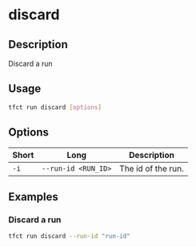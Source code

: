 # discard

## Description

Discard a run

## Usage

```bash
tfct run discard [options]
```

## Options

| Short | Long                | Description        |
| ----- | ------------------- | ------------------ |
| `-i`  | `--run-id <RUN_ID>` | The id of the run. |

## Examples

### Discard a run

```bash
tfct run discard --run-id "run-id"
```
